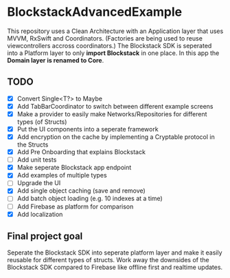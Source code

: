# BlockstackAdvancedExample
This repository uses a Clean Architecture with an Application layer that uses MVVM, RxSwift and Coordinators. (Factories are being used to reuse viewcontrollers accross coordinators.)
The Blockstack SDK is seperated into a Platform layer to only **import Blockstack** in one place. 
In this app the **Domain layer is renamed to Core**.


## TODO
- [x] Convert Single<T?> to Maybe
- [x] Add TabBarCoordinator to switch between different example screens
- [x] Make a provider to easily make Networks/Repositories for different types (of Structs)
- [x] Put the UI components into a seperate framework
- [x] Add encryption on the cache by implementing a Cryptable protocol in the Structs
- [x] Add Pre Onboarding that explains Blockstack
- [ ] Add unit tests
- [x] Make seperate Blockstack app endpoint
- [x] Add examples of multiple types
- [ ] Upgrade the UI
- [x] Add single object caching (save and remove)
- [ ] Add batch object loading (e.g. 10 indexes at a time)
- [ ] Add Firebase as platform for comparison
- [x] Add localization

## Final project goal
Seperate the Blockstack SDK into seperate platform layer and make it easily reusable for different types of structs. Work away the downsides of the Blockstack SDK compared to Firebase like offline first and realtime updates.
